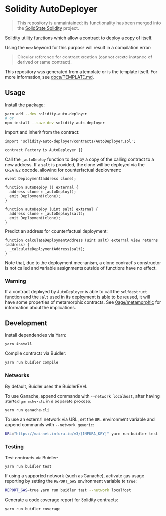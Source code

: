 # Solidity AutoDeployer

> This repository is unmaintained; its functionality has been merged into the [SolidState Solidity](https://github.com/solidstate-network/solidstate-solidity) project.

Solidity utility functions which allow a contract to deploy a copy of itself.

Using the `new` keyword for this purpose will result in a compilation error:

> Circular reference for contract creation (cannot create instance of derived or same contract).

This repository was generated from a template or is the template itself.  For more information, see [docs/TEMPLATE.md](./docs/TEMPLATE.md).

## Usage

Install the package:

```bash
yarn add --dev solidity-auto-deployer
# or
npm install --save-dev solidity-auto-deployer
```

Import and inherit from the contract:

```solidity
import 'solidity-auto-deployer/contracts/AutoDeployer.sol';

contract Factory is AutoDeployer {}
```

Call the `_autoDeploy` function to deploy a copy of the calling contract to a new address.  If a `salt` is provided, the clone will be deployed via the `CREATE2` opcode, allowing for counterfactual deployment:

```solidity
event Deployment(address clone);

function autoDeploy () external {
  address clone = _autoDeploy();
  emit Deployment(clone);
}

function autoDeploy (uint salt) external {
  address clone = _autoDeploy(salt);
  emit Deployment(clone);
}
```

Predict an address for counterfactual deployment:

```solidity
function calculateDeploymentAddress (uint salt) external view returns (address) {
  _calculateDeploymentAddress(salt);
}
```

Note that, due to the deployment mechanism, a clone contract's constructor is not called and variable assignments outside of functions have no effect.

### Warning

If a contract deployed by `AutoDeployer` is able to call the `selfdestruct` function and the `salt` used in its deployment is able to be reused, it will have some properties of metamorphic contracts.  See [0age/metamorphic](https://github.com/0age/metamorphic) for information about the implications.

## Development

Install dependencies via Yarn:

```bash
yarn install
```

Compile contracts via Buidler:

```bash
yarn run buidler compile
```

### Networks

By default, Buidler uses the BuidlerEVM.

To use Ganache, append commands with `--network localhost`, after having started `ganache-cli` in a separate process:

```bash
yarn run ganache-cli
```

To use an external network via URL, set the `URL` environment variable and append commands with `--network generic`:

```bash
URL="https://mainnet.infura.io/v3/[INFURA_KEY]" yarn run buidler test --network generic
```

### Testing

Test contracts via Buidler:

```bash
yarn run buidler test
```

If using a supported network (such as Ganache), activate gas usage reporting by setting the `REPORT_GAS` environment variable to `true`:

```bash
REPORT_GAS=true yarn run buidler test --network localhost
```

Generate a code coverage report for Solidity contracts:

```bash
yarn run buidler coverage
```
